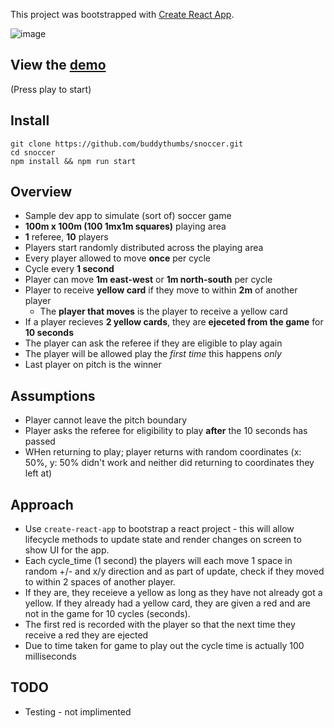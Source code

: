This project was bootstrapped with [Create React App](https://github.com/facebookincubator/create-react-app).

![image](https://user-images.githubusercontent.com/24975408/45838502-c444d200-bd09-11e8-82b0-835ec90a60e8.png)

## View the [demo](https://buddythumbs.github.io/)
(Press play to start)

## Install

```
git clone https://github.com/buddythumbs/snoccer.git
cd snoccer
npm install && npm run start
```

## Overview

* Sample dev app to simulate (sort of) soccer game
* **100m x 100m (100 1mx1m squares)** playing area
* **1** referee, **10** players
* Players start randomly distributed across the playing area
* Every player allowed to move **once** per cycle
* Cycle every **1 second**
* Player can move **1m east-west** or **1m north-south** per cycle
* Player to receive **yellow card** if they move to within **2m** of another player
  * The **player that moves** is the player to receive a yellow card
* If a player recieves **2 yellow cards**, they are **ejeceted from the game** for **10 seconds**
* The player can ask the referee if they are eligible to play again
* The player will be allowed play the *first time* this happens *only*
* Last player on pitch is the winner

## Assumptions 

* Player cannot leave the pitch boundary
* Player asks the referee for eligibility to play **after** the 10 seconds has passed
* WHen returning to play; player returns with random coordinates (x: 50%, y: 50% didn't work and neither did returning to coordinates they left at)

## Approach

* Use `create-react-app` to bootstrap a react project - this will allow lifecycle methods to update state and render changes on screen to show UI for the app.
* Each cycle_time (1 second) the players will each move 1 space in random +/- and x/y direction and as part of update, check if they moved to within 2 spaces of another player.
* If they are, they receieve a yellow as long as they have not already got a yellow. If they already had a yellow card, they are given a red and are not in the game for 10 cycles (seconds).
* The first red is recorded with the player so that the next time they receive a red they are ejected
* Due to time taken for game to play out the cycle time is actually 100 milliseconds

## TODO

* Testing - not implimented
